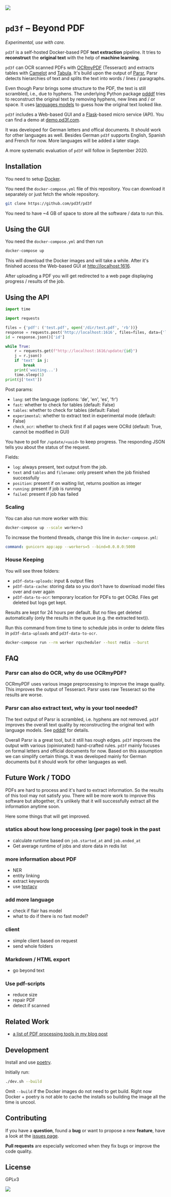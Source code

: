 ![](imgs/flow.jpg)

# `pd3f` – Beyond PDF

*Experimental, use with care.*

`pd3f` is a self-hosted Docker-based PDF **text extraction** pipeline.
It tries to **reconstruct** the **original text** with the help of **machine learning**.

`pd3f` can OCR scanned PDFs with [OCRmyPDF](https://github.com/jbarlow83/OCRmyPDF) (Tesseract) and extracts tables with [Camelot](https://github.com/camelot-dev/camelot) and [Tabula](https://github.com/tabulapdf/tabula).
It's build upon the output of [Parsr](https://github.com/axa-group/Parsr),
Parsr detects hierarchies of text and splits the text into words / lines / paragraphs.

Even though Parsr brings some structure to the PDF, the text is still scrambled, i.e., due to hyphens.
The underlying Python package [pdddf](https://github.com/jfilter/pdddf) tries to reconstruct the original text by removing hyphens, new lines and / or space.
It uses [languages models](https://machinelearningmastery.com/statistical-language-modeling-and-neural-language-models/) to guess how the original text looked like.

`pd3f` includes a Web-based GUI and a [Flask](https://flask.palletsprojects.com/)-based micro service (API).
You can find a demo at [demo.pd3f.com](https://demo.pd3f.com).

It was developed for German letters and offical documents.
It should work for other languages as well.
Besides German `pd3f` supports English, Spanish and French for now.
More languages will be added a later stage.

A more systematic evaluation of `pd3f` will follow in September 2020.

## Installation

You need to setup [Docker](https://docs.docker.com/get-docker/).

You need the `docker-compose.yml` file of this repository. You can download it separately or just fetch the whole repository.

```bash
git clone https://github.com/pd3f/pd3f
```

You need to have ~4 GB of space to store all the software / data to run this.


## Using the GUI

You need the `docker-compose.yml` and then run

```bash
docker-compose up
```

This will download the Docker images and will take a while. After it's finished access the Web-based GUI at <http://localhost:1616>.

After uploading a PDF you will get redirected to a web page displaying progress / results of the job.

## Using the API

```python
import time

import requests

files = {'pdf': ('test.pdf', open('/dir/test.pdf', 'rb'))}
response = requests.post('http://localhost:1616', files=files, data={'lang': 'de'})
id = response.json()['id']

while True:
    r = requests.get(f"http://localhost:1616/update/{id}")
    j = r.json()
    if 'text' in j:
        break
    print('waiting...')
    time.sleep(1)
print(j['text'])
```

Post params:
 - `lang`: set the language (options: 'de', 'en', 'es', 'fr')
 - `fast`: whether to check for tables (default: False)
 - `tables`: whether to check for tables (default: False)
 - `experimental`: whether to extract text in experimental mode (default: False)
 - `check_ocr`: whether to check first if all pages were OCRd (default: True, cannot be modified in GUI)

You have to poll for `/update/<uuid>` to keep progress. The responding JSON tells you about the status of the request.

Fields:
 - `log`: always present, text output from the job.
 - `text` and `tables` and `filename`: only present when the job finished successfully
 - `position`: present if on waiting list, returns position as integer
 - `running`: present if job is running
 - `failed`: present if job has failed

### Scaling

You can also run more worker with this:


```bash
docker-compose up --scale worker=3
```

To increase the frontend threads, change this line in `docker-compose.yml`:

```yml
command: gunicorn app:app --workers=5 --bind=0.0.0.0:5000
```

### House Keeping

You will see three folders:

- `pd3f-data-uploads`: input & output files
- `pd3f-data-cache`: storing data so you don't have to download model files over and over again
- `pd3f-data-to-ocr`: temporary location for PDFs to get OCRd. Files get deleted but logs get kept.

Results are kept for 24 hours per default. But no files get deleted automatically (only the results in the queue (e.g. the extracted text)).

Run this command from time to time to schedule jobs in order to delete files in `pd3f-data-uploads` and `pd3f-data-to-ocr`.

```bash
docker-compose run --rm worker rqscheduler --host redis --burst
```

## FAQ

### Parsr can also do OCR, why do use OCRmyPDF?

OCRmyPDF uses various image preprocessing to improve the image quality.
This improves the output of Tesseract.
Parsr uses raw Tesseract so the results are worse.

### Parsr can also extract text, why is your tool needed?

The text output of Parsr is scrambled, i.e. hyphens are not removed.
`pd3f` improves the overall text quality by reconstructing the original text with language models.
See [pdddf](https://github.com/pd3f/pdddf) for details.

Overall Parsr is a great tool, but it still has rough edges.
`pd3f` improves the output with various (opinionated) hand-crafted rules.
`pd3f` mainly focuses on formal letters and official documents for now.
Based on this assumption we can simplify certain things.
It was developed mainly for German documents but it should work for other languages as well.

## Future Work / TODO

PDFs are hard to process and it's hard to extract information.
So the results of this tool may not satisfy you.
There will be more work to improve this software but altogether, it's unlikely that it will successfully extract all the information anytime soon.

Here some things that will get improved.

### statics about how long processing (per page) took in the past

- calculate runtime based on `job.started_at` and `job.ended_at`
- Get average runtime of jobs and store data in redis list

### more information about PDF

- NER
- entity linking
- extract keywords
- use [textacy](https://github.com/chartbeat-labs/textacy)

### add more language

- check if flair has model
- what to do if there is no fast model?


### client

- simple client based on request
- send whole folders

### Markdown / HTML export

- go beyond text

### Use pdf-scripts

- reduce size
- repair PDF
- detect if scanned


## Related Work

- [a list of PDF processing tools in my blog post](https://johannesfilter.com/python-and-pdf-a-review-of-existing-tools/)

## Development

Install and use [poetry](https://python-poetry.org/).

Initially run:

```bash
./dev.sh --build
```

Omit `--build` if the Docker images do not need to get build.
Right now Docker + poetry is not able to cache the installs so building the image all the time is uncool.

## Contributing

If you have a **question**, found a **bug** or want to propose a new **feature**, have a look at the [issues page](https://github.com/pd3f/pd3f/issues).

**Pull requests** are especially welcomed when they fix bugs or improve the code quality.


## License

GPLv3

![](imgs/logo.jpg)
